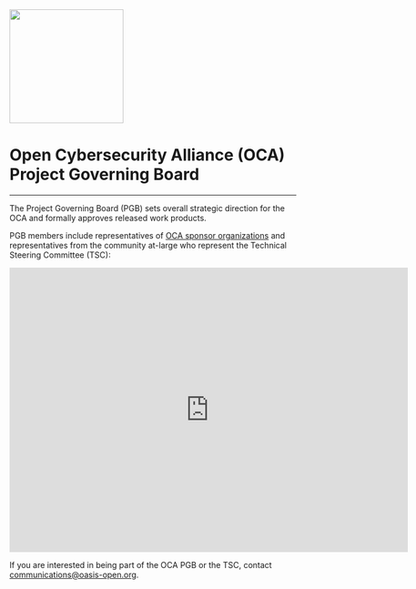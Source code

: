<img src="OCA4.png" width="200">

# Open Cybersecurity Alliance (OCA) Project Governing Board

---

The Project Governing Board (PGB) sets overall strategic direction for the OCA and formally approves released work products.

PGB members include representatives of [OCA sponsor organizations](https://github.com/opencybersecurityalliance/oasis-open-project/blob/main/SPONSORS.md) 
and representatives from the community at-large who represent the Technical Steering Committee (TSC):

<iframe style="border-style: none;" width="700" height="500" src="https://docs.google.com/spreadsheets/d/e/2PACX-1vT38MUZFWO1ISzQWC6wSulN7IJCmYdSOIxBiofgO4c8mRF0hOuLEO59bW6McK2Lm0DgJkpaPLAf38AI/pubhtml?gid=1580406200&single=true&widget=false&headers=false&chrome=false&gridlines=false&range=A1:E"></iframe>

If you are interested in being part of the OCA PGB or the TSC, contact communications@oasis-open.org.
